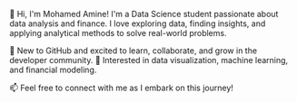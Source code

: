 👋 Hi, I'm Mohamed Amine!
I'm a Data Science student passionate about data analysis and finance. I love exploring data, finding insights, and applying analytical methods to solve real-world problems.

🔹 New to GitHub and excited to learn, collaborate, and grow in the developer community.
🔹 Interested in data visualization, machine learning, and financial modeling.

📫 Feel free to connect with me as I embark on this journey!
